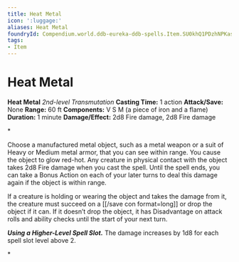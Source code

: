 ```yaml
---
title: Heat Metal
icon: ':luggage:'
aliases: Heat Metal
foundryId: Compendium.world.ddb-eureka-ddb-spells.Item.SU0khQ1PDzhNPKas
tags:
- Item
---
```


# Heat Metal

**Heat Metal**
_2nd-level Transmutation_
**Casting Time:** 1 action
**Attack/Save:** None
**Range:** 60 ft
**Components:** V S M (a piece of iron and a flame)
**Duration:** 1 minute
**Damage/Effect:** 2d8 Fire damage, 2d8 Fire damage

*<p>Choose a manufactured metal object, such as a metal weapon or a suit of Heavy or Medium metal armor, that you can see within range. You cause the object to glow red-hot. Any creature in physical contact with the object takes 2d8 Fire damage when you cast the spell. Until the spell ends, you can take a Bonus Action on each of your later turns to deal this damage again if the object is within range.

If a creature is holding or wearing the object and takes the damage from it, the creature must succeed on a [[/save con format=long]] or drop the object if it can. If it doesn’t drop the object, it has Disadvantage on attack rolls and ability checks until the start of your next turn.

***Using a Higher-Level Spell Slot.*** The damage increases by 1d8 for each spell slot level above 2.</p>*